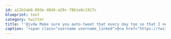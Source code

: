 ```yaml
---
id: a12b2ab8-093e-48d4-a29c-78b1e8c1917c
blueprint: text
category: twitter
title: "'@jvdw Make sure you auto-tweet that every day too so that I never miss one."
caption: '<span class="username username_linked">@<a href="https://twitter.com/jvdw" title="John van der Woude">jvdw</a></span> Make sure you auto-tweet that every day too so that I never miss one.'
---
```

